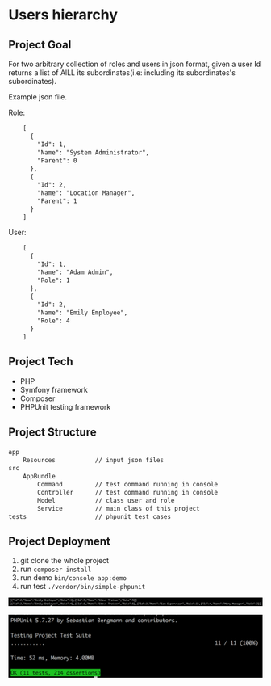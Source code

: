 Users hierarchy
========================


Project Goal
--------------

For two arbitrary collection of roles and users in json format, given a user Id returns a list of AlLL its subordinates(i.e: including its subordinates's subordinates).

Example json file.

Role:
```
    [
      {
        "Id": 1,
        "Name": "System Administrator",
        "Parent": 0
      },
      {
        "Id": 2,
        "Name": "Location Manager",
        "Parent": 1
      }
    ]
```    
User:
```
    [
      {
        "Id": 1,
        "Name": "Adam Admin",
        "Role": 1
      },
      {
        "Id": 2,
        "Name": "Emily Employee",
        "Role": 4
      }
    ]
```


Project Tech
--------------
  * PHP
  * Symfony framework
  * Composer
  * PHPUnit testing framework
  
Project Structure
-------------- 
```
app
    Resources           // input json files
src
    AppBundle
        Command         // test command running in console
        Controller      // test command running in console 
        Model           // class user and role        
        Service         // main class of this project
tests                   // phpunit test cases
```

Project Deployment
------------
1. git clone the whole project
2. run `composer install`
3. run demo `bin/console app:demo`
4. run test `./vendor/bin/simple-phpunit`
   
![image](http://github.com/wanbo-xiao/UserRole/raw/master/image/running.png)

![image](http://github.com/wanbo-xiao/UserRole/raw/master/image/testing.png)



